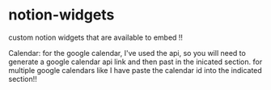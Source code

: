 # notion-widgets
custom notion widgets that are available to embed !!

Calendar:
for the google calendar, I've used the api, so you will need to generate a google calendar api link and then past in the inicated section.
for multiple google calendars like I have paste the calendar id into the indicated section!!

